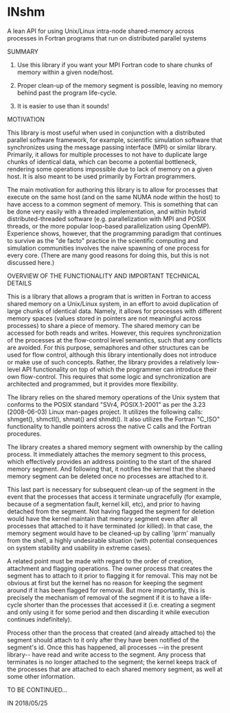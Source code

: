 # INshm
A lean API for using Unix/Linux intra-node shared-memory across processes
in Fortran programs that run on distributed parallel systems

SUMMARY

1. Use this library if you want your MPI Fortran code to share chunks of
memory within a given node/host.

2. Proper clean-up of the memory segment is possible, leaving no memory
behind past the program life-cycle.

3. It is easier to use than it sounds!


MOTIVATION

This library is most useful when used in conjunction with a distributed
parallel software framework, for example, scientific simulation software
that synchronizes using the message passing interface (MPI) or similar library.
Primarily, it allows for multiple processes to not have to duplicate large
chunks of identical data, which can become a potential bottleneck, rendering
some operations impossible due to lack of memory on a given host. It is also
meant to be used primarily by Fortran programmers.

The main motivation for authoring this library is to allow for processes that
execute on the same host (and on the same NUMA node within the host) to have
access to a common segment of memory. This is something that can be done very
easily with a threaded implementation, and within hybrid distributed-threaded
software (e.g. parallelization with MPI and POSIX threads, or the more popular
loop-based parallelization using OpenMP). Experience shows, however, that the
programming paradigm that continues to survive as the "de facto" practice in
the scientific computing and simulation communities involves the naive spawning
of one process for every core. (There are many good reasons for doing this, but
this is not discussed here.)


OVERVIEW OF THE FUNCTIONALITY AND IMPORTANT TECHNICAL DETAILS

This is a library that allows a program that is written in Fortran to access
shared memory on a Unix/Linux system, in an effort to avoid duplication of large
chunks of identical data. Namely, it allows for processes with different memory
spaces (values stored in pointers are not meaningful across processes)
to share a piece of memory. The shared memory can be accessed for both reads
and writes. However, this requires synchronization of the processes at the
flow-control level semantics, such that any conflicts are avoided. For this
purpose, semaphores and other structures can be used for flow control, although
this library intentionally does not introduce or make use of such concepts.
Rather, the library provides a relatively low-level API functionality on top of
which the programmer can introduce their own flow-control. This requires that
some logic and synchronization are architected and programmed, but it provides
more flexibility.

The library relies on the shared memory operations of the Unix system that
conforms to the POSIX standard "SVr4, POSIX.1-2001" as per the 3.23 (2008-06-03)
Linux man-pages project. It utilizes the following calls: shmget(), shmctl(),
shmat() and shmdt(). It also utilizes the Fortran "C_ISO" functionality to
handle pointers across the native C calls and the Fortran procedures.

The library creates a shared memory segment with ownership by the calling
process. It immediately attaches the memory segment to this process, which
effectively provides an address pointing to the start of the shared memory
segment. And following that, it notifies the kernel that the shared memory
segment can be deleted once no processes are attached to it.

This last part is necessary for subsequent clean-up of the segment in the event
that the processes that access it terminate ungracefully (for example, because
of a segmentation fault, kernel kill, etc), and prior to having detached from
the segment. Not having flagged the segment for deletion would have the kernel
maintain that memory segment even after all processes that attached to it have
terminated (or killed). In that case, the memory segment would have to be
cleaned-up by calling 'iprm' manually from the shell, a highly undesirable
situation (with potential consequences on system stability and usability in
extreme cases).

A related point must be made with regard to the order of creation, attachment
and flagging operations. The owner process that creates the segment has to
attach to it prior to flagging it for removal. This may not be obvious at first
but the kernel has no reason for keeping the segment around if it has been
flagged for removal. But more importantly, this is precisely the mechanism of
removal of the segment if it is to have a life-cycle shorter than the processes
that accessed it (i.e. creating a segment and only using it for some period and
then discarding it while execution continues indefinitely).

Process other than the process that created (and already attached to) the
segment should attach to it only after they have been notified of the segment's
id. Once this has happened, all processes --in the present library-- have read
and write access to the segment. Any process that terminates is no longer
attached to the segment; the kernel keeps track of the processes that are
attached to each shared memory segment, as well at some other information.

TO BE CONTINUED...


IN 2018/05/25
